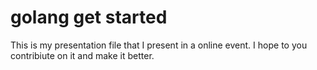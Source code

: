 # golang get started

This is my presentation file that I present in a online event.
I hope to you contribiute on it and make it better.
